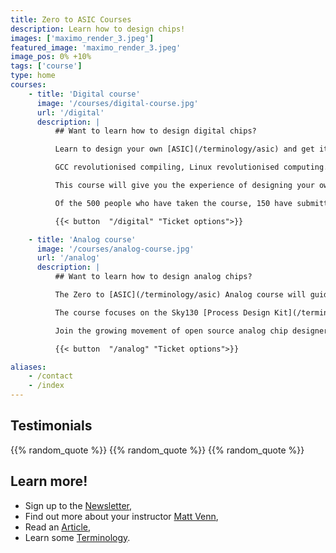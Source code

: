 ```yaml
---
title: Zero to ASIC Courses
description: Learn how to design chips!
images: ['maximo_render_3.jpeg']
featured_image: 'maximo_render_3.jpeg'
image_pos: 0% +10%
tags: ['course']
type: home
courses:
    - title: 'Digital course'
      image: '/courses/digital-course.jpg'
      url: '/digital'
      description: |
          ## Want to learn how to design digital chips?

          Learn to design your own [ASIC](/terminology/asic) and get it fabricated! Thanks to the open source [Process Development Kit](/terminology/pdk) from Google and Skywater and the OpenLane ASIC tools from [Efabless](https://efabless.com/), we now have the opportunity to get involved in this exciting field without signing NDAs or paying a fortune for tool licenses.

          GCC revolutionised compiling, Linux revolutionised computing. Android revolutionised phones. Arduino revolutionised microcontrollers. RISCV is revolutionising ISAs. The next step is open source silicon.

          This course will give you the experience of designing your own microchip using free and open source tools and getting it manufactured on an open source [PDK](/terminology/pdk).

          Of the 500 people who have taken the course, 150 have submitted designs for [MPW2](/post/mpw2-submitted/), [MPW3](/post/mpw3), [MPW4](/post/mpw4_submitted), [MPW5](/post/mpw5_submitted), [MPW6](/post/mpw6_submitted), [MPW7](/post/mpw7_submitted), [MPW8](/post/mpw8_submitted) and [Tiny Tapeout](https://tinytapeout.com).

          {{< button  "/digital" "Ticket options">}}

    - title: 'Analog course'
      image: '/courses/analog-course.jpg'
      url: '/analog'
      description: |
          ## Want to learn how to design analog chips?

          The Zero to [ASIC](/terminology/asic) Analog course will guide you through the process of taping out analog integrated circuits using open-source tools. While digital design often relies on hardware description languages and automated synthesis, analog design involves more in depth simulation and drawing circuit layouts by hand. You'll learn to use tools like Xschem for schematic capture, NGspice for simulation, and Magic for layout. 

          The course focuses on the Sky130 [Process Design Kit](/terminology/pdk), a readily available open-source PDK well-suited for mixed-signal designs. You'll gain practical experience by drawing schematics, simulating, and ultimately taping out your own analog circuits, culminating in the fabrication of a physical chip through [Tiny Tapeout](https://tinytapeout.com/specs/analog). 

          Join the growing movement of open source analog chip designers by taking this course!

          {{< button  "/analog" "Ticket options">}}

aliases:
    - /contact
    - /index
---
```


## Testimonials

{{% random_quote %}}
{{% random_quote %}}
{{% random_quote %}}

## Learn more!

* Sign up to the [Newsletter](/newsletter),
* Find out more about your instructor [Matt Venn](/matt_venn),
* Read an [Article](/post),
* Learn some [Terminology](/terminology).



